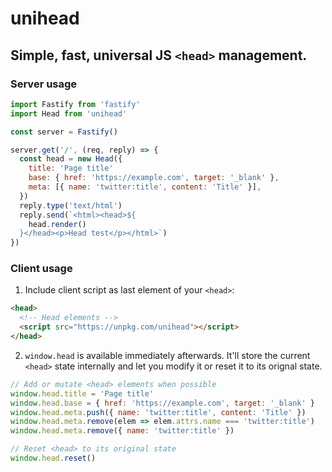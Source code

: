 # unihead

## Simple, fast, universal JS `<head>` management.

### Server usage

```js
import Fastify from 'fastify'
import Head from 'unihead'

const server = Fastify()

server.get('/', (req, reply) => {
  const head = new Head({
    title: 'Page title'
    base: { href: 'https://example.com', target: '_blank' },
    meta: [{ name: 'twitter:title', content: 'Title' }],
  })
  reply.type('text/html')
  reply.send(`<html><head>${
  	head.render()
  }</head><p>Head test</p></html>`)
})
```

### Client usage

1. Include client script as last element of your `<head>`:

```html
<head>
  <!-- Head elements -->
  <script src="https://unpkg.com/unihead"></script>
</head>
```

2. `window.head` is available immediately afterwards. It'll store the current 
`<head>` state internally and let you modify it or reset it to its orignal state.

```js
// Add or mutate <head> elements when possible
window.head.title = 'Page title'
window.head.base = { href: 'https://example.com', target: '_blank' }
window.head.meta.push({ name: 'twitter:title', content: 'Title' })
window.head.meta.remove(elem => elem.attrs.name === 'twitter:title')
window.head.meta.remove({ name: 'twitter:title' })

// Reset <head> to its original state
window.head.reset()
```
